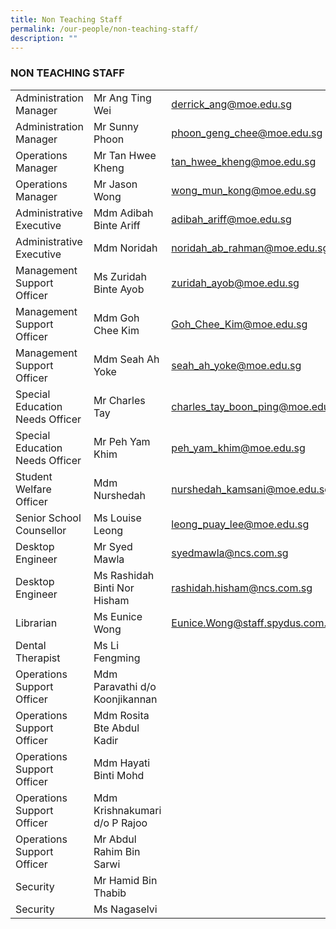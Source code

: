 ```yaml
---
title: Non Teaching Staff
permalink: /our-people/non-teaching-staff/
description: ""
---
```

### NON TEACHING STAFF

||||
|--- |--- |--- |
| Administration Manager | Mr Ang Ting Wei | [derrick\_ang@moe.edu.sg](mailto:derrick_ang@moe.edu.sg)  |
| Administration Manager | Mr Sunny Phoon | [phoon\_geng\_chee@moe.edu.sg](mailto:phoon_geng_chee@moe.edu.sg) |
| Operations Manager | Mr Tan Hwee Kheng  | [tan\_hwee\_kheng@moe.edu.sg](mailto:tan_hwee_kheng@moe.edu.sg) |
| Operations Manager | Mr Jason Wong  | [wong\_mun\_kong@moe.edu.sg](mailto:wong_mun_kong@moe.edu.sg) |
| Administrative Executive | Mdm Adibah Binte Ariff | [adibah\_ariff@moe.edu.sg](mailto:adibah_ariff@moe.edu.sg) |
| Administrative Executive | Mdm Noridah | [noridah\_ab\_rahman@moe.edu.sg](mailto:noridah_ab_rahman@moe.edu.sg) |
| Management Support Officer  | Ms Zuridah Binte Ayob | [zuridah\_ayob@moe.edu.sg](mailto:Zuridah_AYOB@moe.edu.sg) |
| Management Support Officer  | Mdm Goh Chee Kim | [Goh_Chee_Kim@moe.edu.sg](mailto:Goh_Chee_Kim@moe.edu.sg) |
| Management Support Officer | Mdm Seah Ah Yoke | [seah\_ah\_yoke@moe.edu.sg](mailto:seah_ah_yoke@moe.edu.sg)  |
| Special Education Needs Officer | Mr Charles Tay | [charles\_tay\_boon\_ping@moe.edu.sg](mailto:charles_tay_boon_ping@moe.edu.sg) |
| Special Education Needs Officer | Mr Peh Yam Khim  | [peh\_yam\_khim@moe.edu.sg](mailto:peh_yam_khim@moe.edu.sg)  |
| Student Welfare Officer | Mdm Nurshedah  | [nurshedah\_kamsani@moe.edu.sg](mailto:nurshedah_kamsani@moe.edu.sg) |
| Senior School Counsellor | Ms Louise Leong | [leong\_puay\_lee@moe.edu.sg](mailto:leong_puay_lee@moe.edu.sg)   |     
| Desktop Engineer  | Mr Syed Mawla  | [syedmawla@ncs.com.sg](mailto:syedmawla@ncs.com.sg)  |
| Desktop Engineer | Ms Rashidah Binti Nor Hisham  | [rashidah.hisham@ncs.com.sg](mailto:rashidah.hisham@ncs.com.sg) |
| Librarian | Ms Eunice Wong  | [Eunice.Wong@staff.spydus.com.sg](mailto:Eunice.Wong@staff.spydus.com.sg)  |
| Dental Therapist | Ms Li Fengming |   |
| Operations Support Officer  | Mdm Paravathi d/o Koonjikannan  |   |
| Operations Support Officer  | Mdm Rosita Bte Abdul Kadir |   |
| Operations Support Officer | Mdm Hayati Binti Mohd |   |
| Operations Support Officer | Mdm Krishnakumari d/o P Rajoo  |   |
| Operations Support Officer | Mr Abdul Rahim Bin Sarwi |   |
| Security | Mr Hamid Bin Thabib |   |
| Security | Ms Nagaselvi |   |